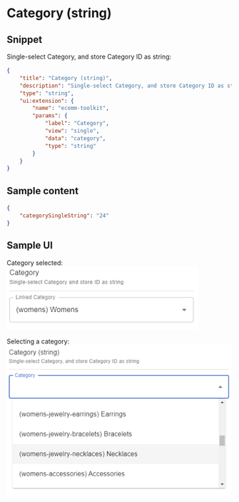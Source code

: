 # Category (string)

## Snippet

Single-select Category, and store Category ID as string:

```json
{
    "title": "Category (string)",
    "description": "Single-select Category, and store Category ID as string",
    "type": "string",
    "ui:extension": {
        "name": "ecomm-toolkit",
        "params": {
            "label": "Category",
            "view": "single",
            "data": "category",
            "type": "string"
        }
    }
}
```

## Sample content

```json
{
    "categorySingleString": "24"
}
```

## Sample UI

Category selected:
![Sample UI](../../media/category-string.png)

Selecting a category:
![Sample UI](../../media/category-string2.png)
